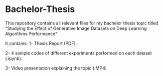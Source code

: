 # Bachelor-Thesis
This repository contains all relevant files for my bachelor thesis topic titled "Studying the Effect of Generative Image Datasets on Deep Learning Algorithms Performance"

It contains:
1- Thesis Report (PDF).

2- 4 sample codes of different experiments performed on each dataset (.ipynb).

3- Video presentation explaining the topic (.MP4) 

